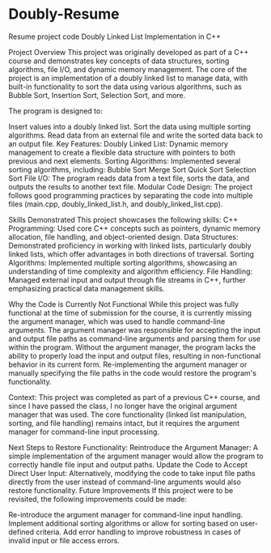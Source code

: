 # Doubly-Resume
Resume project code
Doubly Linked List Implementation in C++

Project Overview
This project was originally developed as part of a C++ course and demonstrates key concepts of data structures, sorting algorithms, file I/O, and dynamic memory management. The core of the project is an implementation of a doubly linked list to manage data, with built-in functionality to sort the data using various algorithms, such as Bubble Sort, Insertion Sort, Selection Sort, and more.

The program is designed to:

Insert values into a doubly linked list.
Sort the data using multiple sorting algorithms.
Read data from an external file and write the sorted data back to an output file.
Key Features:
Doubly Linked List: Dynamic memory management to create a flexible data structure with pointers to both previous and next elements.
Sorting Algorithms: Implemented several sorting algorithms, including:
Bubble Sort
Merge Sort
Quick Sort
Selection Sort
File I/O: The program reads data from a text file, sorts the data, and outputs the results to another text file.
Modular Code Design: The project follows good programming practices by separating the code into multiple files (main.cpp, doubly_linked_list.h, and doubly_linked_list.cpp).

Skills Demonstrated
This project showcases the following skills:
C++ Programming: Used core C++ concepts such as pointers, dynamic memory allocation, file handling, and object-oriented design.
Data Structures: Demonstrated proficiency in working with linked lists, particularly doubly linked lists, which offer advantages in both directions of traversal.
Sorting Algorithms: Implemented multiple sorting algorithms, showcasing an understanding of time complexity and algorithm efficiency.
File Handling: Managed external input and output through file streams in C++, further emphasizing practical data management skills.

Why the Code is Currently Not Functional
While this project was fully functional at the time of submission for the course, it is currently missing the argument manager, which was used to handle command-line arguments. The argument manager was responsible for accepting the input and output file paths as command-line arguments and parsing them for use within the program.
Without the argument manager, the program lacks the ability to properly load the input and output files, resulting in non-functional behavior in its current form. Re-implementing the argument manager or manually specifying the file paths in the code would restore the program's functionality.

Context:
This project was completed as part of a previous C++ course, and since I have passed the class, I no longer have the original argument manager that was used. The core functionality (linked list manipulation, sorting, and file handling) remains intact, but it requires the argument manager for command-line input processing.

Next Steps to Restore Functionality:
Reintroduce the Argument Manager: A simple implementation of the argument manager would allow the program to correctly handle file input and output paths.
Update the Code to Accept Direct User Input: Alternatively, modifying the code to take input file paths directly from the user instead of command-line arguments would also restore functionality.
Future Improvements
If this project were to be revisited, the following improvements could be made:

Re-introduce the argument manager for command-line input handling.
Implement additional sorting algorithms or allow for sorting based on user-defined criteria.
Add error handling to improve robustness in cases of invalid input or file access errors.
